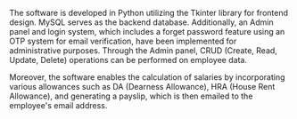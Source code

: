 The software is developed in Python utilizing the Tkinter library for frontend design. MySQL serves as the backend database. Additionally, an Admin panel and login system, which includes a forget password feature using an OTP system for email verification, have been implemented for administrative purposes. Through the Admin panel, CRUD (Create, Read, Update, Delete) operations can be performed on employee data.

Moreover, the software enables the calculation of salaries by incorporating various allowances such as DA (Dearness Allowance), HRA (House Rent Allowance), and generating a payslip, which is then emailed to the employee's email address.

